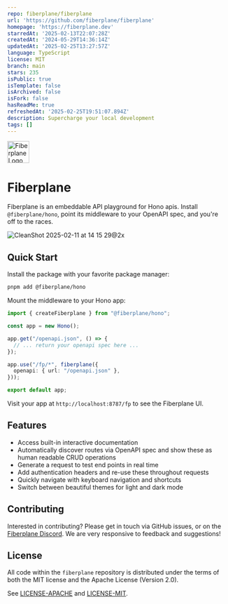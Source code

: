 ```yaml
---
repo: fiberplane/fiberplane
url: 'https://github.com/fiberplane/fiberplane'
homepage: 'https://fiberplane.dev'
starredAt: '2025-02-13T22:07:28Z'
createdAt: '2024-05-29T14:36:14Z'
updatedAt: '2025-02-25T13:27:57Z'
language: TypeScript
license: MIT
branch: main
stars: 235
isPublic: true
isTemplate: false
isArchived: false
isFork: false
hasReadMe: true
refreshedAt: '2025-02-25T19:51:07.894Z'
description: Supercharge your local development
tags: []
---
```


<img src="https://avatars.githubusercontent.com/u/61152955?s=200&v=4" alt="Fiberplane Logo" width="50" />

# Fiberplane

Fiberplane is an embeddable API playground for Hono apis. Install `@fiberplane/hono`, point its middleware to your OpenAPI spec, and you're off to the races.

![CleanShot 2025-02-11 at 14 15 29@2x](https://github.com/user-attachments/assets/2a21daa4-a25d-4398-9cd1-01bcb1714210)

## Quick Start

Install the package with your favorite package manager:

```sh
pnpm add @fiberplane/hono
```

Mount the middleware to your Hono app:

```ts
import { createFiberplane } from "@fiberplane/hono";

const app = new Hono();

app.get("/openapi.json", () => {
  // ... return your openapi spec here ...
});

app.use("/fp/*", fiberplane({
  openapi: { url: "/openapi.json" },
}));

export default app;
```

Visit your app at `http://localhost:8787/fp` to see the Fiberplane UI.

## Features

- Access built-in interactive documentation
- Automatically discover routes via OpenAPI spec and show these as human readable CRUD operations
- Generate a request to test end points in real time
- Add authentication headers and re-use these throughout requests
- Quickly navigate with keyboard navigation and shortcuts
- Switch between beautiful themes for light and dark mode

## Contributing

Interested in contributing? Please get in touch via GitHub issues, or on the [Fiberplane Discord](https://discord.com/invite/cqdY6SpfVR). We are very responsive to feedback and suggestions!

## License

All code within the `fiberplane` repository is distributed under the terms of
both the MIT license and the Apache License (Version 2.0).

See [LICENSE-APACHE](LICENSE-APACHE) and [LICENSE-MIT](LICENSE-MIT).
